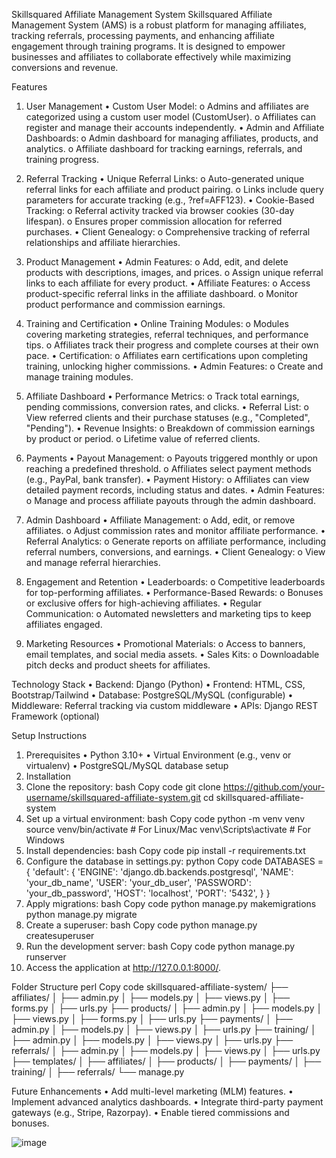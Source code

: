 Skillsquared Affiliate Management System
Skillsquared Affiliate Management System (AMS) is a robust platform for managing affiliates, tracking referrals, processing payments, and enhancing affiliate engagement through training programs. It is designed to empower businesses and affiliates to collaborate effectively while maximizing conversions and revenue.
 
Features
1. User Management
•	Custom User Model:
o	Admins and affiliates are categorized using a custom user model (CustomUser).
o	Affiliates can register and manage their accounts independently.
•	Admin and Affiliate Dashboards:
o	Admin dashboard for managing affiliates, products, and analytics.
o	Affiliate dashboard for tracking earnings, referrals, and training progress.
 
2. Referral Tracking
•	Unique Referral Links:
o	Auto-generated unique referral links for each affiliate and product pairing.
o	Links include query parameters for accurate tracking (e.g., ?ref=AFF123).
•	Cookie-Based Tracking:
o	Referral activity tracked via browser cookies (30-day lifespan).
o	Ensures proper commission allocation for referred purchases.
•	Client Genealogy:
o	Comprehensive tracking of referral relationships and affiliate hierarchies.
 
3. Product Management
•	Admin Features:
o	Add, edit, and delete products with descriptions, images, and prices.
o	Assign unique referral links to each affiliate for every product.
•	Affiliate Features:
o	Access product-specific referral links in the affiliate dashboard.
o	Monitor product performance and commission earnings.
 
4. Training and Certification
•	Online Training Modules:
o	Modules covering marketing strategies, referral techniques, and performance tips.
o	Affiliates track their progress and complete courses at their own pace.
•	Certification:
o	Affiliates earn certifications upon completing training, unlocking higher commissions.
•	Admin Features:
o	Create and manage training modules.
 
5. Affiliate Dashboard
•	Performance Metrics:
o	Track total earnings, pending commissions, conversion rates, and clicks.
•	Referral List:
o	View referred clients and their purchase statuses (e.g., "Completed", "Pending").
•	Revenue Insights:
o	Breakdown of commission earnings by product or period.
o	Lifetime value of referred clients.
 
6. Payments
•	Payout Management:
o	Payouts triggered monthly or upon reaching a predefined threshold.
o	Affiliates select payment methods (e.g., PayPal, bank transfer).
•	Payment History:
o	Affiliates can view detailed payment records, including status and dates.
•	Admin Features:
o	Manage and process affiliate payouts through the admin dashboard.
 
7. Admin Dashboard
•	Affiliate Management:
o	Add, edit, or remove affiliates.
o	Adjust commission rates and monitor affiliate performance.
•	Referral Analytics:
o	Generate reports on affiliate performance, including referral numbers, conversions, and earnings.
•	Client Genealogy:
o	View and manage referral hierarchies.
 
8. Engagement and Retention
•	Leaderboards:
o	Competitive leaderboards for top-performing affiliates.
•	Performance-Based Rewards:
o	Bonuses or exclusive offers for high-achieving affiliates.
•	Regular Communication:
o	Automated newsletters and marketing tips to keep affiliates engaged.
 
9. Marketing Resources
•	Promotional Materials:
o	Access to banners, email templates, and social media assets.
•	Sales Kits:
o	Downloadable pitch decks and product sheets for affiliates.
 
Technology Stack
•	Backend: Django (Python)
•	Frontend: HTML, CSS, Bootstrap/Tailwind
•	Database: PostgreSQL/MySQL (configurable)
•	Middleware: Referral tracking via custom middleware
•	APIs: Django REST Framework (optional)
 
Setup Instructions
1. Prerequisites
•	Python 3.10+
•	Virtual Environment (e.g., venv or virtualenv)
•	PostgreSQL/MySQL database setup
2. Installation
1.	Clone the repository:
bash
Copy code
git clone https://github.com/your-username/skillsquared-affiliate-system.git
cd skillsquared-affiliate-system
2.	Set up a virtual environment:
bash
Copy code
python -m venv venv
source venv/bin/activate  # For Linux/Mac
venv\Scripts\activate     # For Windows
3.	Install dependencies:
bash
Copy code
pip install -r requirements.txt
4.	Configure the database in settings.py:
python
Copy code
DATABASES = {
    'default': {
        'ENGINE': 'django.db.backends.postgresql',
        'NAME': 'your_db_name',
        'USER': 'your_db_user',
        'PASSWORD': 'your_db_password',
        'HOST': 'localhost',
        'PORT': '5432',
    }
}
5.	Apply migrations:
bash
Copy code
python manage.py makemigrations
python manage.py migrate
6.	Create a superuser:
bash
Copy code
python manage.py createsuperuser
7.	Run the development server:
bash
Copy code
python manage.py runserver
8.	Access the application at http://127.0.0.1:8000/.
 
Folder Structure
perl
Copy code
skillsquared-affiliate-system/
├── affiliates/
│   ├── admin.py
│   ├── models.py
│   ├── views.py
│   ├── forms.py
│   ├── urls.py
├── products/
│   ├── admin.py
│   ├── models.py
│   ├── views.py
│   ├── forms.py
│   ├── urls.py
├── payments/
│   ├── admin.py
│   ├── models.py
│   ├── views.py
│   ├── urls.py
├── training/
│   ├── admin.py
│   ├── models.py
│   ├── views.py
│   ├── urls.py
├── referrals/
│   ├── admin.py
│   ├── models.py
│   ├── views.py
│   ├── urls.py
├── templates/
│   ├── affiliates/
│   ├── products/
│   ├── payments/
│   ├── training/
│   ├── referrals/
└── manage.py
 
Future Enhancements
•	Add multi-level marketing (MLM) features.
•	Implement advanced analytics dashboards.
•	Integrate third-party payment gateways (e.g., Stripe, Razorpay).
•	Enable tiered commissions and bonuses.

![image](https://github.com/user-attachments/assets/00b70375-c859-4aa0-a180-405bba4c4f79)
